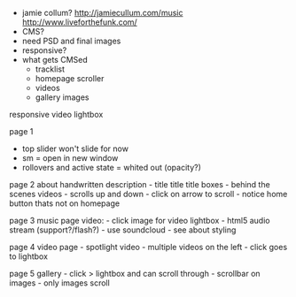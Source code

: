 * jamie collum? http://jamiecullum.com/music
http://www.liveforthefunk.com/
* CMS?
* need PSD and final images
* responsive?
* what gets CMSed
	- tracklist
	- homepage scroller
	- videos
	- gallery images

responsive video lightbox

page 1
- top slider won't slide for now
- sm = open in new window
- rollovers and active state = whited out (opacity?)

page 2
about
handwritten description
	- title title title boxes
	- behind the scenes videos
	- scrolls up and down
	- click on arrow to scroll
	- notice home button thats not on homepage

page 3
music page
video:
	- click image for video lightbox
	- html5 audio stream (support?/flash?)
	- use soundcloud - see about styling

page 4
video page
	- spotlight video
	- multiple videos on the left
	- click goes to lightbox

page 5
gallery
	- click > lightbox and can scroll through
	- scrollbar on images - only images scroll

